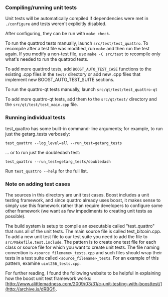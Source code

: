 ### Compiling/running unit tests

Unit tests will be automatically compiled if dependencies were met in `./configure`
and tests weren't explicitly disabled.

After configuring, they can be run with `make check`.

To run the quattrod tests manually, launch `src/test/test_quattro`. To recompile
after a test file was modified, run `make` and then run the test again. If you
modify a non-test file, use `make -C src/test` to recompile only what's needed
to run the quattrod tests.

To add more quattrod tests, add `BOOST_AUTO_TEST_CASE` functions to the existing
.cpp files in the `test/` directory or add new .cpp files that
implement new BOOST_AUTO_TEST_SUITE sections.

To run the quattro-qt tests manually, launch `src/qt/test/test_quattro-qt`

To add more quattro-qt tests, add them to the `src/qt/test/` directory and
the `src/qt/test/test_main.cpp` file.

### Running individual tests

test_quattro has some built-in command-line arguments; for
example, to run just the getarg_tests verbosely:

    test_quattro --log_level=all --run_test=getarg_tests

... or to run just the doubledash test:

    test_quattro --run_test=getarg_tests/doubledash

Run `test_quattro --help` for the full list.

### Note on adding test cases

The sources in this directory are unit test cases.  Boost includes a
unit testing framework, and since quattro already uses boost, it makes
sense to simply use this framework rather than require developers to
configure some other framework (we want as few impediments to creating
unit tests as possible).

The build system is setup to compile an executable called "test_quattro"
that runs all of the unit tests.  The main source file is called
test_bitcoin.cpp. To add a new unit test file to our test suite you need
to add the file to `src/Makefile.test.include`. The pattern is to create
one test file for each class or source file for which you want to create
unit tests.  The file naming convention is `<source_filename>_tests.cpp`
and such files should wrap their tests in a test suite
called `<source_filename>_tests`. For an example of this pattern,
examine `uint256_tests.cpp`.

For further reading, I found the following website to be helpful in
explaining how the boost unit test framework works:
[http://www.alittlemadness.com/2009/03/31/c-unit-testing-with-boosttest/](http://archive.is/dRBGf).

